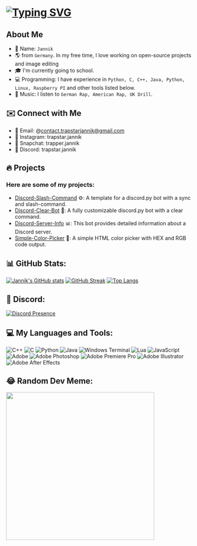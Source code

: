 # [![Typing SVG](https://readme-typing-svg.demolab.com?font=Fira+Code&pause=1000&color=F7F7F7&center=true&vCenter=true&random=false&width=435&lines=%F0%9F%91%8B+Welcome+to+My+GitHub+Profile!+;%F0%9F%92%BB+Self-taught+development;%F0%9F%92%8EFocused+on+Discord+bot+creation)](https://git.io/typing-svg)

## About Me
+ 🧑 Name:  `Jannik`
+ 🌎 from `Germany`. In my free time, I love working on open-source projects and image editing
+ 🎓 I'm currently going to school.
+ 💻 Programming: I have experience in `Python, C, C++, Java, Python, Linux, Raspberry PI` and other tools listed below.
+ 🎵 Music: I listen to `German Rap, American Rap, UK Drill`.


## ✉️ Connect with Me
+ 📧 Email: @contact.trapstarjannik@gmail.com
+ 📱 Instagram: trapstar.jannik
+ 📸 Snapchat: trapper.jannik
+ 💎 Discord: trapstar.jannik

## 🔥 Projects
### Here are some of my projects:
- [Discord-Slash-Command](https://github.com/TrapstarJannik/Discord-Slash-Command) ⚙️: A template for a discord.py bot with a sync and slash-command. 
- [Discord-Clear-Bot](https://github.com/TrapstarJannik/Discord-Clear-Bot) 📌: A fully customizable discord.py bot with a clear command.
- [Discord-Server-Info](https://github.com/TrapstarJannik/Discord-Server-Info) 📊: This bot provides detailed information about a Discord server.
- [Simple-Color-Picker](https://github.com/TrapstarJannik/Simple-Color-Picker) 🎨: A simple HTML color picker with HEX and RGB code output.

## 📊 GitHub Stats:
[![Jannik's GitHub stats](https://github-readme-stats.vercel.app/api?username=TrapstarJannik&theme=nord&bg_color=00000000&hide_border=true)](https://github.com/anuraghazra/github-readme-stats)
[![GitHub Streak](https://github-readme-streak-stats.herokuapp.com?user=TrapstarJannik&theme=nord&background=00000000&hide_border=true)](https://git.io/streak-stats)
[![Top Langs](https://github-readme-stats.vercel.app/api/top-langs/?username=TrapstarJannik&layout=compact&theme=nord&bg_color=00000000&hide_border=true)](https://github.com/anuraghazra/github-readme-stats)

## 🤖 Discord:
[![Discord Presence](https://lanyard.cnrad.dev/api/675720031606276126)](https://discord.com/users/675720031606276126)

## 💻 My Languages and Tools:
![C++](https://img.shields.io/badge/c++-%2300599C.svg?style=flat&logo=c%2B%2B&logoColor=white) ![C](https://img.shields.io/badge/c-%2300599C.svg?style=flat&logo=c&logoColor=white) ![Python](https://img.shields.io/badge/python-3670A0?style=flat&logo=python&logoColor=ffdd54) ![Java](https://img.shields.io/badge/java-%23ED8B00.svg?style=flat&logo=openjdk&logoColor=white) ![Windows Terminal](https://img.shields.io/badge/Windows%20Terminal-%234D4D4D.svg?style=flat&logo=windows-terminal&logoColor=white) ![Lua](https://img.shields.io/badge/lua-%232C2D72.svg?style=flat&logo=lua&logoColor=white) ![JavaScript](https://img.shields.io/badge/javascript-%23323330.svg?style=flat&logo=javascript&logoColor=%23F7DF1E)
![Adobe](https://img.shields.io/badge/adobe-%23FF0000.svg?style=flat&logo=adobe&logoColor=white) ![Adobe Photoshop](https://img.shields.io/badge/adobe%20photoshop-%2331A8FF.svg?style=flat&logo=adobe%20photoshop&logoColor=white) ![Adobe Premiere Pro](https://img.shields.io/badge/Adobe%20Premiere%20Pro-9999FF.svg?style=flat&logo=Adobe%20Premiere%20Pro&logoColor=white) ![Adobe Illustrator](https://img.shields.io/badge/adobe%20illustrator-%23FF9A00.svg?style=flat&logo=adobe%20illustrator&logoColor=white) ![Adobe After Effects](https://img.shields.io/badge/Adobe%20After%20Effects-9999FF.svg?style=flat&logo=Adobe%20After%20Effects&logoColor=white)

## 😂 Random Dev Meme:
<img src='https://randommeme-five.vercel.app/' style="height: 400px;"/>
